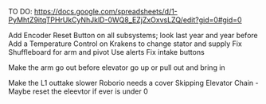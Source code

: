TO DO:
https://docs.google.com/spreadsheets/d/1-PyMhtZ9itqTPHrUkCyNhJklD-0WQ8_EZjZxOxvsLZQ/edit?gid=0#gid=0


Add Encoder Reset Button on all subsystems; look last year and year before
Add a Temperature Control on Krakens to change stator and supply
Fix Shuffleboard for arm and pivot
Use alerts
Fix intake buttons


Make the arm go out before elevator go up or pull out and bring in

Make the L1 outtake slower
Roborio needs a cover
Skipping Elevator Chain - Maybe reset the eleevtor if ever is under 0